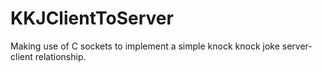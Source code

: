 # KKJClientToServer
 Making use of C sockets to implement a simple knock knock joke server-client relationship.
